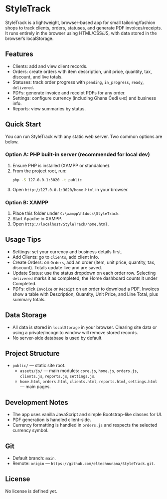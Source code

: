 # StyleTrack

StyleTrack is a lightweight, browser-based app for small tailoring/fashion shops to track clients, orders, statuses, and generate PDF invoices/receipts. It runs entirely in the browser using HTML/CSS/JS, with data stored in the browser’s localStorage.

## Features
- Clients: add and view client records.
- Orders: create orders with item description, unit price, quantity, tax, discount, and live totals.
- Statuses: track order progress with `pending`, `in_progress`, `ready`, `delivered`.
- PDFs: generate invoice and receipt PDFs for any order.
- Settings: configure currency (including Ghana Cedi `GH₵`) and business info.
- Reports: view summaries by status.

## Quick Start
You can run StyleTrack with any static web server. Two common options are below.

### Option A: PHP built-in server (recommended for local dev)
1. Ensure PHP is installed (XAMPP or standalone).
2. From the project root, run:
   ```sh
   php -S 127.0.0.1:3020 -t public
   ```
3. Open `http://127.0.0.1:3020/home.html` in your browser.

### Option B: XAMPP
1. Place this folder under `C:\xampp\htdocs\StyleTrack`.
2. Start Apache in XAMPP.
3. Open `http://localhost/StyleTrack/home.html`.

## Usage Tips
- Settings: set your currency and business details first.
- Add Clients: go to `Clients`, add client info.
- Create Orders: on `Orders`, add an order (item, unit price, quantity, tax, discount). Totals update live and are saved.
- Update Status: use the status dropdown on each order row. Selecting `delivered` marks it as completed; the Home dashboard counts it under Completed.
- PDFs: click `Invoice` or `Receipt` on an order to download a PDF. Invoices show a table with Description, Quantity, Unit Price, and Line Total, plus summary totals.

## Data Storage
- All data is stored in `localStorage` in your browser. Clearing site data or using a private/incognito window will remove stored records.
- No server-side database is used by default.

## Project Structure
- `public/` — static site root.
  - `assets/js/` — main modules: `core.js`, `home.js`, `orders.js`, `clients.js`, `reports.js`, `settings.js`.
  - `home.html`, `orders.html`, `clients.html`, `reports.html`, `settings.html` — main pages.

## Development Notes
- The app uses vanilla JavaScript and simple Bootstrap-like classes for UI.
- PDF generation is handled client-side.
- Currency formatting is handled in `orders.js` and respects the selected currency symbol.

## Git
- Default branch: `main`.
- Remote: `origin` — `https://github.com/eltechnunana/StyleTrack.git`.

## License
No license is defined yet.